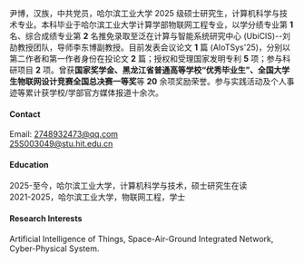 

尹博，汉族，中共党员，哈尔滨工业大学 2025 级硕士研究生，计算机科学与技术专业。本科毕业于哈尔滨工业大学计算学部物联网工程专业，以学分绩专业第 <strong>1</strong> 名、综合成绩专业第 <strong>2</strong> 名推免录取至泛在计算与智能系统研究中心 (UbiCIS)--刘劼教授团队，导师李东博副教授。目前发表会议论文 <strong>1</strong> 篇 (AIoTSys'25)，分别以第二作者和第一作者身份在投论文 <strong>2</strong> 篇；授权和受理国家发明专利 <strong>5</strong> 项；参与科研项目 <strong>2</strong> 项。曾获<strong>国家奖学金、黑龙江省普通高等学校“优秀毕业生”、全国大学生物联网设计竞赛全国总决赛一等奖</strong>等 <strong>20</strong> 余项奖励荣誉。参与实践活动及个人事迹等累计获学校/学部官方媒体报道十余次。

#### Contact

Email: 2748932473@qq.com\
25S003049@stu.hit.edu.cn

#### Education
2025-至今，哈尔滨工业大学，计算机科学与技术，硕士研究生在读\
2021-2025，哈尔滨工业大学，物联网工程，学士

#### Research Interests
Artificial Intelligence of Things, Space-Air-Ground Integrated Network, Cyber-Physical System.

